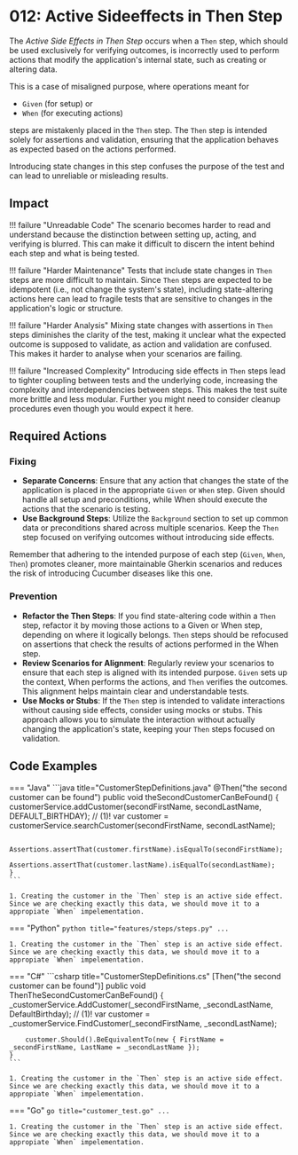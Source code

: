 # 012: Active Sideeffects in Then Step
The *Active Side Effects in Then Step* occurs when a `Then` step, which should be used exclusively for verifying outcomes, is incorrectly used to perform actions that modify the application's internal state, such as creating or altering data.

This is a case of misaligned purpose, where operations meant for 

* `Given` (for setup) or 
* `When` (for executing actions) 

steps are mistakenly placed in the `Then` step. The `Then` step is intended solely for assertions and validation, ensuring that the application behaves as expected based on the actions performed.

Introducing state changes in this step confuses the purpose of the test and can lead to unreliable or misleading results.

## Impact

!!! failure "Unreadable Code"
    The scenario becomes harder to read and understand because the distinction between setting up, acting, and verifying is blurred. This can make it difficult to discern the intent behind each step and what is being tested.

!!! failure "Harder Maintenance"
    Tests that include state changes in `Then` steps are more difficult to maintain. Since `Then` steps are expected to be idempotent (i.e., not change the system's state), including state-altering actions here can lead to fragile tests that are sensitive to changes in the application's logic or structure.

!!! failure "Harder Analysis"
    Mixing state changes with assertions in `Then` steps diminishes the clarity of the test, making it unclear what the expected outcome is supposed to validate, as action and validation are confused. This makes it harder to analyse when your scenarios are failing. 

!!! failure "Increased Complexity"
    Introducing side effects in `Then` steps lead to tighter coupling between tests and the underlying code, increasing the complexity and interdependencies between steps. This makes the test suite more brittle and less modular. Further you might need to consider cleanup procedures even though you would expect it here.

## Required Actions

### Fixing

* **Separate Concerns**: Ensure that any action that changes the state of the application is placed in the appropriate `Given` or `When` step. Given should handle all setup and preconditions, while When should execute the actions that the scenario is testing.
* **Use Background Steps**: Utilize the `Background` section to set up common data or preconditions shared across multiple scenarios. Keep the `Then` step focused on verifying outcomes without introducing side effects.

Remember that adhering to the intended purpose of each step (`Given`, `When`, `Then`) promotes cleaner, more maintainable Gherkin scenarios and reduces the risk of introducing Cucumber diseases like this one.

### Prevention

* **Refactor the Then Steps**: If you find state-altering code within a `Then` step, refactor it by moving those actions to a Given or When step, depending on where it logically belongs. `Then` steps should be refocused on assertions that check the results of actions performed in the When step.
* **Review Scenarios for Alignment**: Regularly review your scenarios to ensure that each step is aligned with its intended purpose. `Given` sets up the context, When performs the actions, and `Then` verifies the outcomes. This alignment helps maintain clear and understandable tests.
* **Use Mocks or Stubs**: If the `Then` step is intended to validate interactions without causing side effects, consider using mocks or stubs. This approach allows you to simulate the interaction without actually changing the application's state, keeping your `Then` steps focused on validation.

## Code Examples

=== "Java"
    ```java title="CustomerStepDefinitions.java"
    @Then("the second customer can be found")
    public void theSecondCustomerCanBeFound() {
        customerService.addCustomer(secondFirstName, secondLastName, DEFAULT_BIRTHDAY); // (1)!
        var customer = customerService.searchCustomer(secondFirstName, secondLastName);

        Assertions.assertThat(customer.firstName).isEqualTo(secondFirstName);
        Assertions.assertThat(customer.lastName).isEqualTo(secondLastName);
    }
    ```

    1. Creating the customer in the `Then` step is an active side effect. Since we are checking exactly this data, we should move it to a appropiate `When` impelementation. 
    
=== "Python"
    ```python title="features/steps/steps.py"
    ...
    ```

    1. Creating the customer in the `Then` step is an active side effect. Since we are checking exactly this data, we should move it to a appropiate `When` impelementation. 


=== "C#"
    ```csharp title="CustomerStepDefinitions.cs"
    [Then("the second customer can be found")]
    public void ThenTheSecondCustomerCanBeFound()
    {
        _customerService.AddCustomer(_secondFirstName, _secondLastName, DefaultBirthday); // (1)!
        var customer = _customerService.FindCustomer(_secondFirstName, _secondLastName);

        customer.Should().BeEquivalentTo(new { FirstName = _secondFirstName, LastName = _secondLastName });
    }
    ```

    1. Creating the customer in the `Then` step is an active side effect. Since we are checking exactly this data, we should move it to a appropiate `When` impelementation. 

=== "Go"
    ```go title="customer_test.go"
    ...
    ```

    1. Creating the customer in the `Then` step is an active side effect. Since we are checking exactly this data, we should move it to a appropiate `When` impelementation. 
